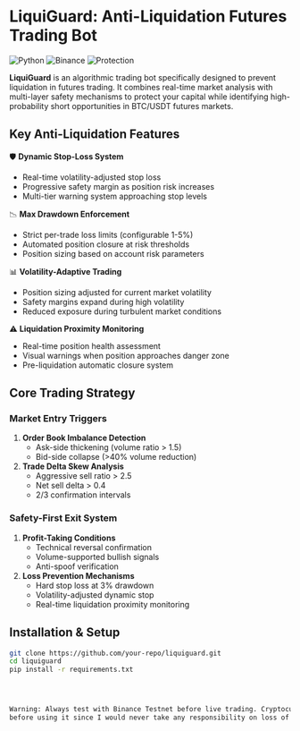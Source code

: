 # LiquiGuard: Anti-Liquidation Futures Trading Bot

![Python](https://img.shields.io/badge/python-3.8%2B-blue)
![Binance](https://img.shields.io/badge/exchange-Binance-orange)
![Protection](https://img.shields.io/badge/protection-anti__liquidation-red)

**LiquiGuard** is an algorithmic trading bot specifically designed to prevent liquidation in futures trading. It combines real-time market analysis with multi-layer safety mechanisms to protect your capital while identifying high-probability short opportunities in BTC/USDT futures markets.

## Key Anti-Liquidation Features

🛡️ **Dynamic Stop-Loss System**  
- Real-time volatility-adjusted stop loss
- Progressive safety margin as position risk increases
- Multi-tier warning system approaching stop levels

📉 **Max Drawdown Enforcement**  
- Strict per-trade loss limits (configurable 1-5%)
- Automated position closure at risk thresholds
- Position sizing based on account risk parameters

📊 **Volatility-Adaptive Trading**  
- Position sizing adjusted for current market volatility
- Safety margins expand during high volatility
- Reduced exposure during turbulent market conditions

⚠️ **Liquidation Proximity Monitoring**  
- Real-time position health assessment
- Visual warnings when position approaches danger zone
- Pre-liquidation automatic closure system

## Core Trading Strategy

### Market Entry Triggers
1. **Order Book Imbalance Detection**
   - Ask-side thickening (volume ratio > 1.5)
   - Bid-side collapse (>40% volume reduction)
2. **Trade Delta Skew Analysis**
   - Aggressive sell ratio > 2.5
   - Net sell delta > 0.4
   - 2/3 confirmation intervals

### Safety-First Exit System
1. **Profit-Taking Conditions**
   - Technical reversal confirmation
   - Volume-supported bullish signals
   - Anti-spoof verification
2. **Loss Prevention Mechanisms**
   - Hard stop loss at 3% drawdown
   - Volatility-adjusted dynamic stop
   - Real-time liquidation proximity monitoring

## Installation & Setup

```bash
git clone https://github.com/your-repo/liquiguard.git
cd liquiguard
pip install -r requirements.txt




Warning: Always test with Binance Testnet before live trading. Cryptocurrency trading involves substantial risk. Please make sure you could figure out how it works and potential bugs
before using it since I would never take any responsibility on loss of finance.
